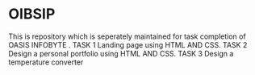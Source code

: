 # OIBSIP
This is repository which is seperately maintained for task completion of OASIS INFOBYTE .
TASK 1 Landing page using HTML AND CSS.
TASK 2 Design a personal portfolio using HTML AND CSS.
TASK 3 Design a temperature converter 

